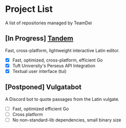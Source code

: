 # Project List
A list of repositories managed by TeamDei

## [In Progress] [Tandem](https://github.com/TeamDei/tandem)

Fast, cross-platform, lightweight interactive Latin editor.

 - [x] Fast, optimized, cross-platform, efficient Go
 - [x] Tuft University's Perseus API Integration
 - [x] Textual user interface (tui)

## [Postponed] Vulgatabot

A Discord bot to quote passages from the Latin vulgate.

 - [ ] Fast, optimized efficient Go
 - [ ] Cross platform
 - [ ] No non-standard-lib dependencies, small binary size
